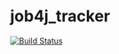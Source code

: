 # job4j_tracker

[![Build Status](https://travis-ci.com/alexlife9/job4j_tracker.svg?branch=master)](https://travis-ci.com/alexlife9/job4j_tracker)